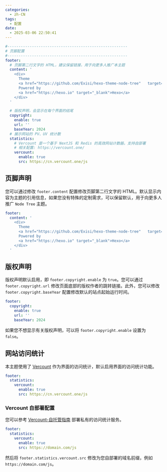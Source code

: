 ```yaml
---
categories:
  - zh-CN
tags:
  - 配置
date:
  - 2025-03-06 22:50:41
---
```


``` yml
#------------------------------------------------------
# 页脚配置
#------------------------------------------------------
footer:
  # 页脚第二行文字的 HTML，建议保留链接，用于向更多人推广本主题
  content: '
    <div>
      Theme
      <a href="https://github.com/Exisi/hexo-theme-node-tree"	target="_blank">Node-Tree</a>
      Powered by
      <a href="https://hexo.io" target="_blank">Hexo</a>
    </div>
  '

  # 版权声明，会显示在每个界面的结尾
  copyright:
    enable: true
    url: ''
    baseYear: 2024
  # 展示网站的 PV、UV 统计数
  statistics:
    # Vercount 是一个基于 NextJS 和 Redis 的高效网站计数器。支持自部署
    # 相关配置: https://vercount.one/
    vercount:
      enable: true
      src: https://cn.vercount.one/js
```

## 页脚声明
您可以通过修改 `footer.content` 配置修改页脚第二行文字的 HTML。默认显示内容为主题的引用信息，如果您没有特殊的定制需求，可以保留默认，用于向更多人推广 `Node Tree` 主题。

``` yml
footer:
  content: '
    <div>
      Theme
      <a href="https://github.com/Exisi/hexo-theme-node-tree"	target="_blank">Node-Tree</a>
      Powered by
      <a href="https://hexo.io" target="_blank">Hexo</a>
    </div>
  '
```

## 版权声明
版权声明默认启用，即 `footer.copyright.enable` 为 `true`。您可以通过 `footer.copyright.url` 修改页面底部的版权作者的跳转链接。此外，您可以修改 `footer.copyright.baseYear` 配置修改默认的站点起始运行时间。

``` yml
footer:
  copyright:
    enable: true
    url: ''
    baseYear: 2024
```

如果您不想显示有关版权声明，可以将 `footer.copyright.enable` 设置为 `false`。

## 网站访问统计
本主题使用了 [Vercount](https://vercount.one) 作为界面的访问统计，默认启用界面的访问统计功能。

``` yml
footer:
  statistics:
    vercount:
      enable: true
      src: https://cn.vercount.one/js
```

### Vercount 自部署配置
您可以参考 [Vercount-自托管指南](https://github.com/EvanNotFound/vercount?tab=readme-ov-file#vercount-%E8%87%AA%E6%89%98%E7%AE%A1%E6%8C%87%E5%8D%97) 部署私有的访问统计服务。

``` yml
footer:
  statistics:
    vercount:
      enable: true
      src: https://domain.com/js
```

然后将 `footer.statistics.vercount.src` 修改为您自部署的域名前缀，例如 `https://domain.com/js`。
